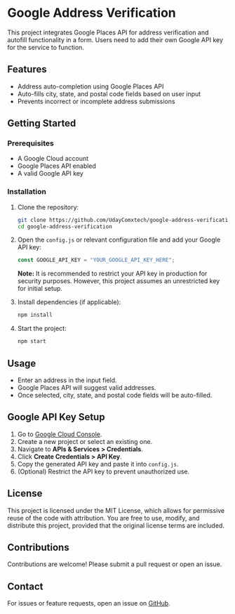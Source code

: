 # Google Address Verification

This project integrates Google Places API for address verification and autofill functionality in a form. Users need to add their own Google API key for the service to function.

## Features
- Address auto-completion using Google Places API
- Auto-fills city, state, and postal code fields based on user input
- Prevents incorrect or incomplete address submissions

## Getting Started

### Prerequisites
- A Google Cloud account
- Google Places API enabled
- A valid Google API key

### Installation
1. Clone the repository:
   ```sh
   git clone https://github.com/UdayComxtech/google-address-verification.git
   cd google-address-verification
   ```

2. Open the `config.js` or relevant configuration file and add your Google API key:
   ```js
   const GOOGLE_API_KEY = "YOUR_GOOGLE_API_KEY_HERE";
   ```

   **Note:** It is recommended to restrict your API key in production for security purposes. However, this project assumes an unrestricted key for initial setup.

3. Install dependencies (if applicable):
   ```sh
   npm install
   ```

4. Start the project:
   ```sh
   npm start
   ```

## Usage
- Enter an address in the input field.
- Google Places API will suggest valid addresses.
- Once selected, city, state, and postal code fields will be auto-filled.

## Google API Key Setup
1. Go to [Google Cloud Console](https://console.cloud.google.com/).
2. Create a new project or select an existing one.
3. Navigate to **APIs & Services > Credentials**.
4. Click **Create Credentials > API Key**.
5. Copy the generated API key and paste it into `config.js`.
6. (Optional) Restrict the API key to prevent unauthorized use.

## License
This project is licensed under the MIT License, which allows for permissive reuse of the code with attribution. You are free to use, modify, and distribute this project, provided that the original license terms are included.

## Contributions
Contributions are welcome! Please submit a pull request or open an issue.

## Contact
For issues or feature requests, open an issue on [GitHub](https://github.com/UdayComxtech/GoogleAddressVerification/issues).

